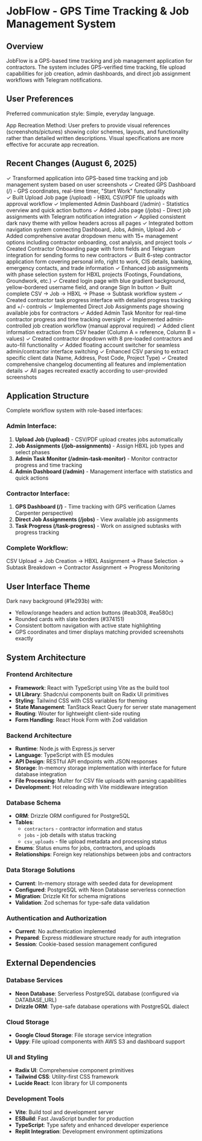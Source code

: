 # JobFlow - GPS Time Tracking & Job Management System

## Overview

JobFlow is a GPS-based time tracking and job management application for contractors. The system includes GPS-verified time tracking, file upload capabilities for job creation, admin dashboards, and direct job assignment workflows with Telegram notifications.

## User Preferences

Preferred communication style: Simple, everyday language.

App Recreation Method: User prefers to provide visual references (screenshots/pictures) showing color schemes, layouts, and functionality rather than detailed written descriptions. Visual specifications are more effective for accurate app recreation.

## Recent Changes (August 6, 2025)

✓ Transformed application into GPS-based time tracking and job management system based on user screenshots
✓ Created GPS Dashboard (/) - GPS coordinates, real-time timer, "Start Work" functionality  
✓ Built Upload Job page (/upload) - HBXL CSV/PDF file uploads with approval workflow
✓ Implemented Admin Dashboard (/admin) - Statistics overview and quick action buttons
✓ Added Jobs page (/jobs) - Direct job assignments with Telegram notification integration
✓ Applied consistent dark navy theme with yellow headers across all pages
✓ Integrated bottom navigation system connecting Dashboard, Jobs, Admin, Upload Job
✓ Added comprehensive avatar dropdown menu with 15+ management options including contractor onboarding, cost analysis, and project tools
✓ Created Contractor Onboarding page with form fields and Telegram integration for sending forms to new contractors
✓ Built 6-step contractor application form covering personal info, right to work, CIS details, banking, emergency contacts, and trade information
✓ Enhanced job assignments with phase selection system for HBXL projects (Footings, Foundations, Groundwork, etc.)
✓ Created login page with blue gradient background, yellow-bordered username field, and orange Sign In button
✓ Built complete CSV → Job → HBXL → Phase → Subtask workflow system
✓ Created contractor task progress interface with detailed progress tracking and +/- controls
✓ Implemented Direct Job Assignments page showing available jobs for contractors
✓ Added Admin Task Monitor for real-time contractor progress and time tracking oversight
✓ Implemented admin-controlled job creation workflow (manual approval required)
✓ Added client information extraction from CSV header (Column A = reference, Column B = values)
✓ Created contractor dropdown with 8 pre-loaded contractors and auto-fill functionality
✓ Added floating account switcher for seamless admin/contractor interface switching
✓ Enhanced CSV parsing to extract specific client data (Name, Address, Post Code, Project Type)
✓ Created comprehensive changelog documenting all features and implementation details
✓ All pages recreated exactly according to user-provided screenshots

## Application Structure

Complete workflow system with role-based interfaces:

### Admin Interface:
1. **Upload Job (/upload)** - CSV/PDF upload creates jobs automatically
2. **Job Assignments (/job-assignments)** - Assign HBXL job types and select phases
3. **Admin Task Monitor (/admin-task-monitor)** - Monitor contractor progress and time tracking
4. **Admin Dashboard (/admin)** - Management interface with statistics and quick actions

### Contractor Interface:
1. **GPS Dashboard (/)** - Time tracking with GPS verification (James Carpenter perspective)
2. **Direct Job Assignments (/jobs)** - View available job assignments
3. **Task Progress (/task-progress)** - Work on assigned subtasks with progress tracking

### Complete Workflow:
CSV Upload → Job Creation → HBXL Assignment → Phase Selection → Subtask Breakdown → Contractor Assignment → Progress Monitoring

## User Interface Theme

Dark navy background (#1e293b) with:
- Yellow/orange headers and action buttons (#eab308, #ea580c)
- Rounded cards with slate borders (#374151)
- Consistent bottom navigation with active state highlighting
- GPS coordinates and timer displays matching provided screenshots exactly

## System Architecture

### Frontend Architecture
- **Framework**: React with TypeScript using Vite as the build tool
- **UI Library**: Shadcn/ui components built on Radix UI primitives
- **Styling**: Tailwind CSS with CSS variables for theming
- **State Management**: TanStack React Query for server state management
- **Routing**: Wouter for lightweight client-side routing
- **Form Handling**: React Hook Form with Zod validation

### Backend Architecture
- **Runtime**: Node.js with Express.js server
- **Language**: TypeScript with ES modules
- **API Design**: RESTful API endpoints with JSON responses
- **Storage**: In-memory storage implementation with interface for future database integration
- **File Processing**: Multer for CSV file uploads with parsing capabilities
- **Development**: Hot reloading with Vite middleware integration

### Database Schema
- **ORM**: Drizzle ORM configured for PostgreSQL
- **Tables**: 
  - `contractors` - contractor information and status
  - `jobs` - job details with status tracking
  - `csv_uploads` - file upload metadata and processing status
- **Enums**: Status enums for jobs, contractors, and uploads
- **Relationships**: Foreign key relationships between jobs and contractors

### Data Storage Solutions
- **Current**: In-memory storage with seeded data for development
- **Configured**: PostgreSQL with Neon Database serverless connection
- **Migration**: Drizzle Kit for schema migrations
- **Validation**: Zod schemas for type-safe data validation

### Authentication and Authorization
- **Current**: No authentication implemented
- **Prepared**: Express middleware structure ready for auth integration
- **Session**: Cookie-based session management configured

## External Dependencies

### Database Services
- **Neon Database**: Serverless PostgreSQL database (configured via DATABASE_URL)
- **Drizzle ORM**: Type-safe database operations with PostgreSQL dialect

### Cloud Storage
- **Google Cloud Storage**: File storage service integration
- **Uppy**: File upload components with AWS S3 and dashboard support

### UI and Styling
- **Radix UI**: Comprehensive component primitives
- **Tailwind CSS**: Utility-first CSS framework
- **Lucide React**: Icon library for UI components

### Development Tools
- **Vite**: Build tool and development server
- **ESBuild**: Fast JavaScript bundler for production
- **TypeScript**: Type safety and enhanced developer experience
- **Replit Integration**: Development environment optimizations